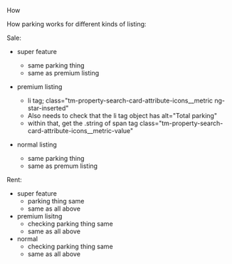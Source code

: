 How 



How parking works for different kinds of listing:

Sale:
- super feature
    - same parking thing
    - same as premium listing

- premium listing
    - li tag; class="tm-property-search-card-attribute-icons__metric ng-star-inserted"
    - Also needs to check that the li tag object has alt="Total parking"
    - within that, get the .string of span tag class="tm-property-search-card-attribute-icons__metric-value"

- normal listing
    - same parking thing
    - same as premum listing

Rent:
- super feature
    - parking thing same
    - same as all above
- premium lisitng
    - checking parking thing same
    - same as all above
- normal 
    - checking parking thing same
    - same as all above